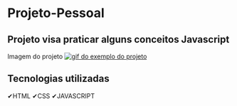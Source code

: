 # Projeto-Pessoal
## Projeto visa praticar alguns conceitos Javascript

Imagem do projeto
[<img src="./tmp.gif" alt="gif do exemplo do projeto">](https://marcelohcb.github.io/Projeto-Pessoal/)
## Tecnologias utilizadas 
✔HTML
✔CSS 
✔JAVASCRIPT